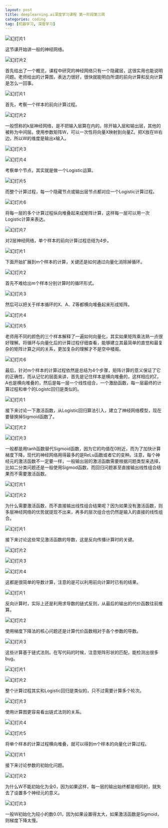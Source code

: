 ```yaml
---
layout: post
title: deeplearning.ai深度学习课程 第一阶段第三周
categories: coding
tag: [机器学习, 深度学习]
---
```


![幻灯片1](\img\deeplearning-ai-coursera\C1W3L01\幻灯片1.JPG)

这节课开始讲一般的神经网络。<!-- more -->

![幻灯片2](\img\deeplearning-ai-coursera\C1W3L01\幻灯片2.JPG)

首先给出了一个概览，课程中研究的神经网络只有一个隐藏层，这很实用也能说明问题。老师给出的计算图，表达力很好，很快就能明白所谓的前向计算和反向计算是怎么一回事。

![幻灯片1](\img\deeplearning-ai-coursera\C1W3L02\幻灯片1.JPG)

首先，考察一个样本的前向计算过程。

![幻灯片2](\img\deeplearning-ai-coursera\C1W3L02\幻灯片2.JPG)

一般惯称的k层神经网络，是不把输入层算在内的。除开输入层和输出层，其他的被称为中间层。使用参数矩阵W，可以一次性将向量X映射到向量Z。把X放在W右边，所以W的维度是输出x输入。

![幻灯片3](\img\deeplearning-ai-coursera\C1W3L02\幻灯片3.JPG)

![幻灯片4](\img\deeplearning-ai-coursera\C1W3L02\幻灯片4.JPG)



考察单个节点，其实就是做一个Logistic运算。

![幻灯片5](\img\deeplearning-ai-coursera\C1W3L02\幻灯片5.JPG)

而整个计算过程，每一个隐藏节点或输出层节点都对应一个Logistic计算过程。

![幻灯片6](\img\deeplearning-ai-coursera\C1W3L02\幻灯片6.JPG)

将每一层的多个计算过程纵向堆叠起来成矩阵计算，这样每一层可以用一次Logistic计算来表达。

![幻灯片7](\img\deeplearning-ai-coursera\C1W3L02\幻灯片7.JPG)

对2层神经网络，单个样本的前向计算过程总结为4步。

![幻灯片1](\img\deeplearning-ai-coursera\C1W3L03\幻灯片1.JPG)

下面开始扩展到m个样本的计算，关键还是如何通过向量化消除掉循环。

![幻灯片2](\img\deeplearning-ai-coursera\C1W3L03\幻灯片2.JPG)

首先不难给出m个样本分别计算时的循环形式。

![幻灯片3](\img\deeplearning-ai-coursera\C1W3L03\幻灯片3.JPG)

然后可以把关于样本循环的X、A、Z等都横向堆叠起来形成矩阵。

![幻灯片4](\img\deeplearning-ai-coursera\C1W3L03\幻灯片4.JPG)

![幻灯片5](\img\deeplearning-ai-coursera\C1W3L03\幻灯片5.JPG)

老师用不同的颜色的三个样本解释了一遍如何向量化，其实如果矩阵乘法熟一点很好理解。将循环与向量化后的计算过程仔细查看，能够建立其最简单的直觉和最复杂的矩阵计算之间的关系，更加复杂的理解才不是空中楼阁。

![幻灯片6](\img\deeplearning-ai-coursera\C1W3L03\幻灯片6.JPG)

最后，针对m个样本的计算过程依然是总结为4个步骤，矩阵计算的意义保证了它的正确性，而从记忆的层面来讲，首先是记住样本是横向堆叠的，这样相应的Z，A也是横向堆叠的，然后是每一层一个线性组合，一个激励函数，每一层最终的计算过程和单个的Logistc回归是类似的。

![幻灯片1](\img\deeplearning-ai-coursera\C1W3L04\幻灯片1.JPG)

接下来讨论一下激活函数，从Logistic回归算法引入，建立了神经网络模型，现在要替换掉Sigmoid函数了。

![幻灯片2](\img\deeplearning-ai-coursera\C1W3L04\幻灯片2.JPG)

![幻灯片3](\img\deeplearning-ai-coursera\C1W3L04\幻灯片3.JPG)

一般都是用tanh函数替代Sigmoid函数，因为它的均值在0附近，而为了加快计算梯度下降，现代的神经网络用得最多的是ReLu函数或者它的变种。注意，每个神经元的激活函数不一定要一样，一般输出层的激活函数需要根据问题类型来选择，比如二分类问题还是一般使用Sigmod函数，而回归问题甚至直接输出线性组合结果而不需要激活函数。

![幻灯片1](\img\deeplearning-ai-coursera\C1W3L05\幻灯片1.JPG)

![幻灯片2](\img\deeplearning-ai-coursera\C1W3L05\幻灯片2.JPG)

为什么需要激活函数，而不直接输出线性组合结果呢？因为如果没有激活函数，则多层神经网络的优势就提现不出来，再多的层次组合也仍然是输入的直接的线性组合。

![幻灯片1](\img\deeplearning-ai-coursera\C1W3L06\幻灯片1.JPG)

接下来讨论这些常见激活函数的导数，这是反向传播计算时的关键。

![幻灯片2](\img\deeplearning-ai-coursera\C1W3L06\幻灯片2.JPG)

![幻灯片3](\img\deeplearning-ai-coursera\C1W3L06\幻灯片3.JPG)

![幻灯片4](\img\deeplearning-ai-coursera\C1W3L06\幻灯片4.JPG)

这都是很简单的导数计算，注意的是可以利用前向计算时已有的结果。

![幻灯片1](\img\deeplearning-ai-coursera\C1W3L07\幻灯片1.JPG)

反向计算时，实际上还是利用求导数的链式反则，从最后的输出的代价函数往前推算。

![幻灯片2](\img\deeplearning-ai-coursera\C1W3L07\幻灯片2.JPG)

使用梯度下降法的核心问题还是计算代价函数相对于各个参数的导数。

![幻灯片3](\img\deeplearning-ai-coursera\C1W3L07\幻灯片3.JPG)

这些计算基于链式法则。在写代码的时候，注意矩阵形状的匹配，能检测出很多bug。

![幻灯片1](\img\deeplearning-ai-coursera\C1W3L08\幻灯片1.JPG)

![幻灯片2](\img\deeplearning-ai-coursera\C1W3L08\幻灯片2.JPG)

整个计算过程其实和Logistic回归是类似的，只不过需要计算多个轮次。

![幻灯片3](\img\deeplearning-ai-coursera\C1W3L08\幻灯片3.JPG)

使用计算图更容易看出链式法则的关系。

![幻灯片4](\img\deeplearning-ai-coursera\C1W3L08\幻灯片4.JPG)

![幻灯片5](\img\deeplearning-ai-coursera\C1W3L08\幻灯片5.JPG)

将单个样本的计算过程横向堆叠，就可以得到m个样本的向量化计算过程。

![幻灯片1](\img\deeplearning-ai-coursera\C1W3L09\幻灯片1.JPG)

接下来讨论参数的初始化问题。

![幻灯片2](\img\deeplearning-ai-coursera\C1W3L09\幻灯片2.JPG)

为什么W不能初始化为全0，因为如果这样，每一层的输出始终都是相同的，就失去了设置多个神经元的意义。

![幻灯片3](\img\deeplearning-ai-coursera\C1W3L09\幻灯片3.JPG)

一般W初始化为较小的数0.01，因为如果设置得太大，如果激活函数是Sigmoid，则梯度下降太慢。